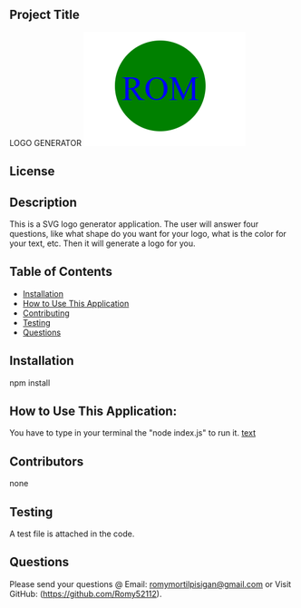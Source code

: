  ## Project Title 
  LOGO GENERATOR
  ![alt text](<module 10.png>)
  ## License
   
  ## Description
  This is a SVG logo generator application. The user will answer four questions, like what shape do you want for your logo, what is the color for your text, etc. Then it will generate a logo for you.
  ## Table of Contents
  * [Installation](#installation)
  * [How to Use This Application](#usage)
  * [Contributing](#contributors)
  * [Testing](#testing)
  * [Questions](#questions)
  ## Installation
  npm install
  ## How to Use This Application:
  You have to type in your terminal the "node index.js" to run it.
  [text](<../../Downloads/module 10 Challenge.webm>)
  ## Contributors
  none
  ## Testing
  A test file is attached in the code.
  ## Questions
  Please send your questions @ Email: romymortilpisigan@gmail.com or 
  Visit GitHub: (https://github.com/Romy52112).